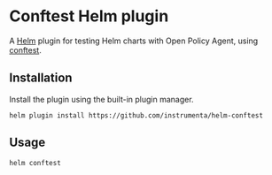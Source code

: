 # Conftest Helm plugin

A [Helm](https://helm.sh/) plugin for testing Helm charts with Open Policy Agent, using [conftest](https://github.com/instrumenta/conftest).


## Installation

Install the plugin using the built-in plugin manager.

```
helm plugin install https://github.com/instrumenta/helm-conftest
```


## Usage

```
helm conftest
```
